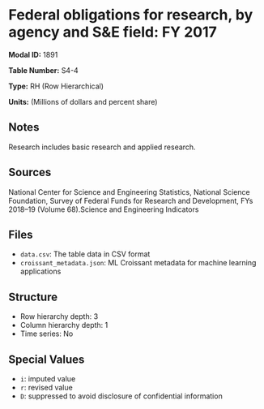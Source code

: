 # Federal obligations for research, by agency and S&E field: FY 2017

**Modal ID:** 1891

**Table Number:** S4-4

**Type:** RH (Row Hierarchical)

**Units:** (Millions of dollars and percent share)

## Notes

Research includes basic research and applied research.

## Sources

National Center for Science and Engineering Statistics, National Science Foundation, Survey of Federal Funds for Research and Development, FYs 2018–19 (Volume 68).Science and Engineering Indicators

## Files

- `data.csv`: The table data in CSV format
- `croissant_metadata.json`: ML Croissant metadata for machine learning applications

## Structure

- Row hierarchy depth: 3
- Column hierarchy depth: 1
- Time series: No

## Special Values

- `i`: imputed value
- `r`: revised value
- `D`: suppressed to avoid disclosure of confidential information
